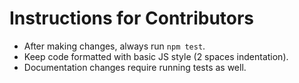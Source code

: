 # Instructions for Contributors

* After making changes, always run `npm test`.
* Keep code formatted with basic JS style (2 spaces indentation).
* Documentation changes require running tests as well.
